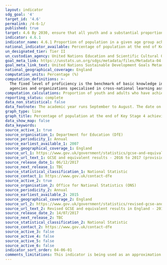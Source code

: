 ```yaml
---
layout: indicator
sdg_goal: '4'
target_id: '4.6'
permalink: /4-6-1/
published: true
target: 4.6 By 2030, ensure that all youth and a substantial proportion of adults, both men and women, achieve literacy and numeracy
indicator: 4.6.1
indicator_name: 4.6.1 Proportion of population in a given age group achieving at least a fixed level of proficiency in functional (a) literacy and (b) numeracy skills, by sex
national_indicator_available: Percentage of population at the end of Key Stage 4 achieving a pass grade at GCSE level in English and Mathematics
un_designated_tier: Tier II
un_custodian_agency: United Nations Education and Scientific Cultural Organisation - Institute of Statistics (UNESCO-UIS)
goal_meta_link: https://unstats.un.org/sdgs/metadata/files/Metadata-04-06-01.pdf
goal_meta_link_text: United Nations Sustainable Development Goals Metadata (PDF 57.8 KB)
national_geographical_coverage: England
computation_units: Percentage (%)
computation_definitions: >-
  The fixed level of proficiency is the benchmark of basic knowledge in a domain (literacy or numeracy) measured through learning assessments. Currently, there are no common standards validated by the international community or countries. The indicator shows data published by each of the
  agencies and organizations specialised in cross-national learning assessments.
computation_calculations: Proportion of youth and adults who have achieved above the minimum threshold of proficiency as defined for large-scale (sample representative) adult literacy assessment.
reporting_status: complete
data_non_statistical: false
data_footnote: The academic year runs September to August. The date on the X axis is the start of the academic year
graph_type: line
graph_title: Percentage of population at the end of Key Stage 4 achieving a pass grade at GCSE level in English and Mathematics
data_show_map: false
data_keywords:  
source_active_1: true
source_organisation_1: Department for Education (DfE)
source_periodicity_1: Annual
source_earliest_available_1: 2007
source_geographical_coverage_1: England
source_url_1: https://www.gov.uk/government/statistics/gcse-and-equivalent-results-2016-to-2017-provisional
source_url_text_1: GCSE and equivalent results - 2016 to 2017 (provisional)
source_release_date_1: 06/12/2017
source_next_release_1: TBC
source_statistical_classification_1: National Statistic
source_contact_1: https://www.gov.uk/contact-dfe
source_active_2: true
source_organisation_2: Office for National Statistics (ONS)
source_periodicity_2: Annual
source_earliest_available_2: 2015
source_geographical_coverage_2: England
source_url_2: https://www.gov.uk/government/statistics/revised-gcse-and-equivalent-results-in-england-2015-to-2016
source_url_text_2: Revised GCSE and equivalent results in England - 2015 to 2016
source_release_date_2: 14/07/2017
source_next_release_2: TBC
source_statistical_classification_2: National Statistic
source_contact_2: https://www.gov.uk/contact-dfe
source_active_3: false
source_active_4: false
source_active_5: false
source_active_6: false
indicator_sort_order: 04-06-01
comments_limitations: This indicator is being used as an approximation of the UN SDG Indicator. Where possible, we will work to identify or develop UK data to meet the global indicator specification. This indicator has not been identified in collaboration with topic experts.
---
```

